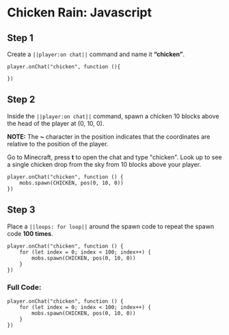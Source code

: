 # Chicken Rain: Javascript


## Step 1
Create a ``||player:on chat||`` command and name it **“chicken”**.

```spy
player.onChat("chicken", function (){ 
 
}) 
```

## Step 2

Inside the ``||player:on chat||`` command, spawn a chicken 10 blocks above the head of the player at (0, 10, 0). 

**NOTE:** The **~** character in the position indicates that the coordinates are relative to the position of the player.

Go to Minecraft, press **t** to open the chat and type "chicken". Look up to see a single chicken drop from the sky from 10 blocks above your player.

```spy
player.onChat("chicken", function () { 
    mobs.spawn(CHICKEN, pos(0, 10, 0)) 
}) 
```

## Step 3

Place a ``||loops: for loop||`` around the spawn code to repeat the spawn code **100 times**.

```spy
player.onChat("chicken", function () {
    for (let index = 0; index < 100; index++) {
        mobs.spawn(CHICKEN, pos(0, 10, 0))
    }
})
```

### Full Code: 

```spy
player.onChat("chicken", function () {
    for (let index = 0; index < 100; index++) {
        mobs.spawn(CHICKEN, pos(0, 10, 0))
    }
})
```

